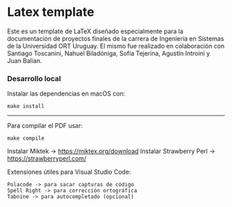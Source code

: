 # Latex template

Este es un template de LaTeX diseñado especialmente para la documentación de proyectos finales de la carrera de Ingeniería en Sistemas de la Universidad ORT Uruguay.
El mismo fue realizado en colaboración con Santiago Toscanini, Nahuel Biladóniga, Sofía Tejerina, Agustín Introini y Juan Balian.

### Desarrollo local

Instalar las dependencias en macOS con:

```shell
make install
```

---

Para compilar el PDF usar:

```shell
make compile
```

Instalar Miktek ->  https://miktex.org/download
Instalar Strawberry Perl -> https://strawberryperl.com/

Extensiones útiles para Visual Studio Code:
```
Polacode -> para sacar capturas de código
Spell Right -> para corrección ortográfica
Tabnine -> para autocompletado (opcional)
```
